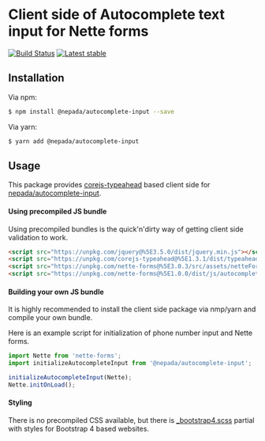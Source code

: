 Client side of Autocomplete text input for Nette forms
======================================================

[![Build Status](https://github.com/nepada/autocomplete-input.js/workflows/CI/badge.svg)](https://github.com/nepada/autocomplete-input.js/actions?query=workflow%3ACI+branch%3Amaster)
[![Latest stable](https://img.shields.io/npm/v/@nepada/autocomplete-input.svg)](https://www.npmjs.com/package/@nepada/autocomplete-input)


Installation
------------

Via npm:

```sh
$ npm install @nepada/autocomplete-input --save
```

Via yarn:

```sh
$ yarn add @nepada/autocomplete-input
```


Usage
-----

This package provides [corejs-typeahead](https://yarnpkg.com/package/corejs-typeahead) based client side for [nepada/autocomplete-input](https://packagist.org/packages/nepada/autocomplete-input).

#### Using precompiled JS bundle

Using precompiled bundles is the quick'n'dirty way of getting client side validation to work.

```html
<script src="https://unpkg.com/jquery@%5E3.5.0/dist/jquery.min.js"></script>
<script src="https://unpkg.com/corejs-typeahead@%5E1.3.1/dist/typeahead.bundle.min.js"></script>
<script src="https://unpkg.com/nette-forms@%5E3.0.3/src/assets/netteForms.min.js"></script>
<script src="https://unpkg.com/nette-forms@%5E1.0.0/dist/js/autocomplete-input.min.js"></script>
```

#### Building your own JS bundle

It is highly recommended to install the client side package via nmp/yarn and compile your own bundle.

Here is an example script for initialization of phone number input and Nette forms.  

```js
import Nette from 'nette-forms';
import initializeAutocompleteInput from '@nepada/autocomplete-input';

initializeAutocompleteInput(Nette);
Nette.initOnLoad();
```

#### Styling

There is no precompiled CSS available, but there is [_bootstrap4.scss](src/scss/_bootstrap4.scss) partial with styles for Bootstrap 4 based websites.
